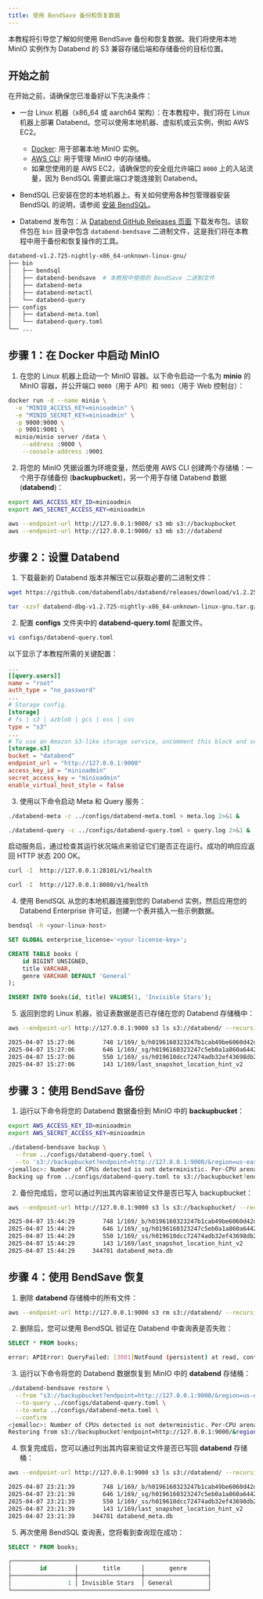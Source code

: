 ```yaml
---
title: 使用 BendSave 备份和恢复数据
---
```


本教程将引导您了解如何使用 BendSave 备份和恢复数据。我们将使用本地 MinIO 实例作为 Databend 的 S3 兼容存储后端和存储备份的目标位置。

## 开始之前

在开始之前，请确保您已准备好以下先决条件：

- 一台 Linux 机器（x86_64 或 aarch64 架构）：在本教程中，我们将在 Linux 机器上部署 Databend。您可以使用本地机器、虚拟机或云实例，例如 AWS EC2。
    - [Docker](https://www.docker.com/): 用于部署本地 MinIO 实例。
    - [AWS CLI](https://aws.amazon.com/cli/): 用于管理 MinIO 中的存储桶。
    - 如果您使用的是 AWS EC2，请确保您的安全组允许端口 `8000` 上的入站流量，因为 BendSQL 需要此端口才能连接到 Databend。

- BendSQL 已安装在您的本地机器上。有关如何使用各种包管理器安装 BendSQL 的说明，请参阅 [安装 BendSQL](/guides/sql-clients/bendsql/#installing-bendsql)。

- Databend 发布包：从 [Databend GitHub Releases 页面](https://github.com/databendlabs/databend/releases) 下载发布包。该软件包在 `bin` 目录中包含 `databend-bendsave` 二进制文件，这是我们将在本教程中用于备份和恢复操作的工具。
```bash
databend-v1.2.725-nightly-x86_64-unknown-linux-gnu/
├── bin
│   ├── bendsql
│   ├── databend-bendsave  # 本教程中使用的 BendSave 二进制文件
│   ├── databend-meta
│   ├── databend-metactl
│   └── databend-query
├── configs
│   ├── databend-meta.toml
│   └── databend-query.toml
└── ...
```

## 步骤 1：在 Docker 中启动 MinIO

1. 在您的 Linux 机器上启动一个 MinIO 容器。以下命令启动一个名为 **minio** 的 MinIO 容器，并公开端口 `9000`（用于 API）和 `9001`（用于 Web 控制台）：

```bash
docker run -d --name minio \
  -e "MINIO_ACCESS_KEY=minioadmin" \
  -e "MINIO_SECRET_KEY=minioadmin" \
  -p 9000:9000 \
  -p 9001:9001 \
  minio/minio server /data \
    --address :9000 \
    --console-address :9001
```

2. 将您的 MinIO 凭据设置为环境变量，然后使用 AWS CLI 创建两个存储桶：一个用于存储备份 (**backupbucket**)，另一个用于存储 Databend 数据 (**databend**)：

```bash
export AWS_ACCESS_KEY_ID=minioadmin
export AWS_SECRET_ACCESS_KEY=minioadmin

aws --endpoint-url http://127.0.0.1:9000/ s3 mb s3://backupbucket
aws --endpoint-url http://127.0.0.1:9000/ s3 mb s3://databend
```

## 步骤 2：设置 Databend

1. 下载最新的 Databend 版本并解压它以获取必要的二进制文件：

```bash
wget https://github.com/databendlabs/databend/releases/download/v1.2.25-nightly/databend-dbg-v1.2.725-nightly-x86_64-unknown-linux-gnu.tar.gz

tar -xzvf databend-dbg-v1.2.725-nightly-x86_64-unknown-linux-gnu.tar.gz
```

2. 配置 **configs** 文件夹中的 **databend-query.toml** 配置文件。

```bash
vi configs/databend-query.toml
```

以下显示了本教程所需的关键配置：

```toml
...
[[query.users]]
name = "root"
auth_type = "no_password"
...
# Storage config.
[storage]
# fs | s3 | azblob | gcs | oss | cos
type = "s3"
...
# To use an Amazon S3-like storage service, uncomment this block and set your values.
[storage.s3]
bucket = "databend"
endpoint_url = "http://127.0.0.1:9000"
access_key_id = "minioadmin"
secret_access_key = "minioadmin"
enable_virtual_host_style = false
```

3. 使用以下命令启动 Meta 和 Query 服务：

```bash
./databend-meta -c ../configs/databend-meta.toml > meta.log 2>&1 &
```

```bash
./databend-query -c ../configs/databend-query.toml > query.log 2>&1 &
```

启动服务后，通过检查其运行状况端点来验证它们是否正在运行。成功的响应应返回 HTTP 状态 200 OK。

```bash
curl -I  http://127.0.0.1:28101/v1/health

curl -I  http://127.0.0.1:8080/v1/health
```

4. 使用 BendSQL 从您的本地机器连接到您的 Databend 实例，然后应用您的 Databend Enterprise 许可证，创建一个表并插入一些示例数据。

```bash
bendsql -h <your-linux-host>
```

```sql
SET GLOBAL enterprise_license='<your-license-key>';
```

```sql
CREATE TABLE books (
    id BIGINT UNSIGNED,
    title VARCHAR,
    genre VARCHAR DEFAULT 'General'
);

INSERT INTO books(id, title) VALUES(1, 'Invisible Stars');
```

5. 返回到您的 Linux 机器，验证表数据是否已存储在您的 Databend 存储桶中：

```bash
aws --endpoint-url http://127.0.0.1:9000 s3 ls s3://databend/ --recursive
```

```bash
2025-04-07 15:27:06        748 1/169/_b/h0196160323247b1cab49be6060d42df8_v2.parquet
2025-04-07 15:27:06        646 1/169/_sg/h0196160323247c5eb0a1a860a6442c70_v4.mpk
2025-04-07 15:27:06        550 1/169/_ss/h019610dcc72474adb32ef43698db2a09_v4.mpk
2025-04-07 15:27:06        143 1/169/last_snapshot_location_hint_v2
```

## 步骤 3：使用 BendSave 备份

1. 运行以下命令将您的 Databend 数据备份到 MinIO 中的 **backupbucket**：

```bash
export AWS_ACCESS_KEY_ID=minioadmin
export AWS_SECRET_ACCESS_KEY=minioadmin

./databend-bendsave backup \
  --from ../configs/databend-query.toml \
  --to 's3://backupbucket?endpoint=http://127.0.0.1:9000/&region=us-east-1'
<jemalloc>: Number of CPUs detected is not deterministic. Per-CPU arena disabled.
Backing up from ../configs/databend-query.toml to s3://backupbucket?endpoint=http://127.0.0.1:9000/&region=us-east-1
```

2. 备份完成后，您可以通过列出其内容来验证文件是否已写入 backupbucket：

```bash
aws --endpoint-url http://127.0.0.1:9000 s3 ls s3://backupbucket/ --recursive
```

```bash
2025-04-07 15:44:29        748 1/169/_b/h0196160323247b1cab49be6060d42df8_v2.parquet
2025-04-07 15:44:29        646 1/169/_sg/h0196160323247c5eb0a1a860a6442c70_v4.mpk
2025-04-07 15:44:29        550 1/169/_ss/h019610dcc72474adb32ef43698db2a09_v4.mpk
2025-04-07 15:44:29        143 1/169/last_snapshot_location_hint_v2
2025-04-07 15:44:29     344781 databend_meta.db
```

## 步骤 4：使用 BendSave 恢复

1. 删除 **databend** 存储桶中的所有文件：

```bash
aws --endpoint-url http://127.0.0.1:9000 s3 rm s3://databend/ --recursive
```

2. 删除后，您可以使用 BendSQL 验证在 Databend 中查询表是否失败：

```sql
SELECT * FROM books;
```

```bash
error: APIError: QueryFailed: [3001]NotFound (persistent) at read, context: { uri: http://127.0.0.1:9000/databend/1/169/_ss/h019610dcc72474adb32ef43698db2a09_v4.mpk, response: Parts { status: 404, version: HTTP/1.1, headers: {"accept-ranges": "bytes", "content-length": "423", "content-type": "application/xml", "server": "MinIO", "strict-transport-security": "max-age=31536000; includeSubDomains", "vary": "Origin", "vary": "Accept-Encoding", "x-amz-id-2": "dd9025bab4ad464b049177c95eb6ebf374d3b3fd1af9251148b658df7ac2e3e8", "x-amz-request-id": "18342C51C209C7E9", "x-content-type-options": "nosniff", "x-ratelimit-limit": "144", "x-ratelimit-remaining": "144", "x-xss-protection": "1; mode=block", "date": "Mon, 07 Apr 2025 23:14:45 GMT"} }, service: s3, path: 1/169/_ss/h019610dcc72474adb32ef43698db2a09_v4.mpk, range: 0- } => S3Error { code: "NoSuchKey", message: "The specified key does not exist.", resource: "/databend/1/169/_ss/h019610dcc72474adb32ef43698db2a09_v4.mpk", request_id: "18342C51C209C7E9" }
```

3. 运行以下命令将您的 Databend 数据恢复到 MinIO 中的 **databend** 存储桶：

```bash
./databend-bendsave restore \
  --from "s3://backupbucket?endpoint=http://127.0.0.1:9000/&region=us-east-1" \
  --to-query ../configs/databend-query.toml \
  --to-meta ../configs/databend-meta.toml \
  --confirm
<jemalloc>: Number of CPUs detected is not deterministic. Per-CPU arena disabled.
Restoring from s3://backupbucket?endpoint=http://127.0.0.1:9000/&region=us-east-1 to query ../configs/databend-query.toml and meta ../configs/databend-meta.toml with confirmation
```

4. 恢复完成后，您可以通过列出其内容来验证文件是否已写回 **databend** 存储桶：

```bash
aws --endpoint-url http://127.0.0.1:9000 s3 ls s3://databend/ --recursive
```

```bash
2025-04-07 23:21:39        748 1/169/_b/h0196160323247b1cab49be6060d42df8_v2.parquet
2025-04-07 23:21:39        646 1/169/_sg/h0196160323247c5eb0a1a860a6442c70_v4.mpk
2025-04-07 23:21:39        550 1/169/_ss/h019610dcc72474adb32ef43698db2a09_v4.mpk
2025-04-07 23:21:39        143 1/169/last_snapshot_location_hint_v2
2025-04-07 23:21:39     344781 databend_meta.db
```

5. 再次使用 BendSQL 查询表，您将看到查询现在成功：

```sql
SELECT * FROM books;
```

```sql
┌────────────────────────────────────────────────────────┐
│        id        │       title      │       genre      │
├──────────────────┼──────────────────┼──────────────────┤
│                1 │ Invisible Stars  │ General          │
└────────────────────────────────────────────────────────┘
```